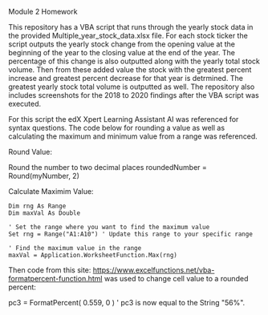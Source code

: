 Module 2 Homework

This repository has a VBA script that runs through the yearly stock data in the provided Multiple_year_stock_data.xlsx file. For each stock ticker the script outputs the yearly stock change from the opening value at the beginning of the year to the closing value at the end of the year. The percentage of this change is also outputted along with the yearly total stock volume. Then from  these added value the stock with the greatest percent increase and greatest percent decrease for that year is detrmined. The greatest yearly stock total volume is outputted as well. The repository also includes screenshots for the 2018 to 2020 findings after the VBA script was executed. 


For this script the edX Xpert Learning Assistant AI was referenced for syntax questions. The code below for rounding a value as well as calculating the maximum and minimum value from a range was referenced.

Round Value:

Round the number to two decimal places
    roundedNumber = Round(myNumber, 2)


Calculate Maximim Value:

    Dim rng As Range
    Dim maxVal As Double
    
    ' Set the range where you want to find the maximum value
    Set rng = Range("A1:A10") ' Update this range to your specific range
    
    ' Find the maximum value in the range
    maxVal = Application.WorksheetFunction.Max(rng)



Then code from this site: https://www.excelfunctions.net/vba-formatpercent-function.html was used to change cell value to a rounded percent:

pc3 = FormatPercent( 0.559, 0 )
' pc3 is now equal to the String "56%".
